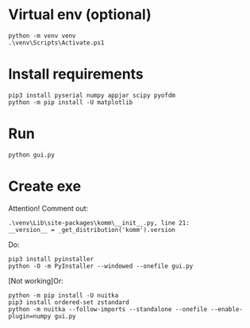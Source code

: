 # Virtual env (optional)
```shell
python -m venv venv
.\venv\Scripts\Activate.ps1
```

# Install requirements
```shell
pip3 install pyserial numpy appjar scipy pyofdm
python -m pip install -U matplotlib
```

# Run
```shell
python gui.py
```

# Create exe
Attention!
Comment out:
```shell
.\venv\Lib\site-packages\komm\__init__.py, line 21:
__version__ = _get_distribution('komm').version
```
Do:
```shell
pip3 install pyinstaller
python -O -m PyInstaller --windowed --onefile gui.py
```
[Not working]Or:
```shell
python -m pip install -U nuitka
pip3 install ordered-set zstandard
python -m nuitka --follow-imports --standalone --onefile --enable-plugin=numpy gui.py
```
